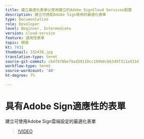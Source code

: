 ```yaml
---
title: 建立最適化表單以使用建立的Adobe SignCloud Services配置
description: 建立可搭配Adobe Sign使用的最適化表單
type: Documentation
role: Developer
level: Beginner, Intermediate
version: cloud-service
feature: 適用性表單
topic: 開發
kt: 7431
thumbnail: 332438.jpg
translation-type: tm+mt
source-git-commit: cb4f678be79ad39110cc199b8c66349f311a431d
workflow-type: tm+mt
source-wordcount: '40'
ht-degree: 7%

---
```


# 具有Adobe Sign適應性的表單


建立可使用Adobe Sign雲端設定的最適化表單

>[!VIDEO](https://video.tv.adobe.com/v/332438/?quality=9&learn=on)

